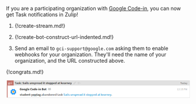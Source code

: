 If you are a participating organization with
[Google Code-in](https://developers.google.com/open-source/gci/),
you can now get Task notifications in Zulip!

1. {!create-stream.md!}

1. {!create-bot-construct-url-indented.md!}

1. Send an email to `gci-support@google.com` asking them to enable webhooks
   for your organization. They'll need the name of your organization, and
   the URL constructed above.


{!congrats.md!}

![](/static/images/integrations/gci/001.png)
